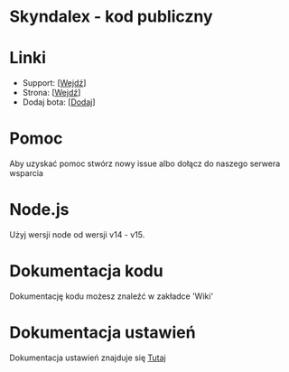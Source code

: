 # Skyndalex - kod publiczny

# Linki
- Support: [[Wejdź](https://discord.com/invite/62JVxrU6kP)]
- Strona: [[Wejdź](https://skyndalex.tk)]
- Dodaj bota: [[Dodaj](https://discord.com/oauth2/authorize?client_id=804694672806379521&scope=bot&permissions=8)]

# Pomoc 
Aby uzyskać pomoc stwórz nowy issue albo dołącz do naszego serwera wsparcia
 # Node.js
 Użyj wersji node od wersji v14 - v15.
# Dokumentacja kodu
Dokumentację kodu możesz znaleźć w zakładce 'Wiki'
# Dokumentacja ustawień
Dokumentacja ustawień znajduje się [Tutaj](https://github.com/Korrumz2PL/krivebot/tree/main/documentation)
